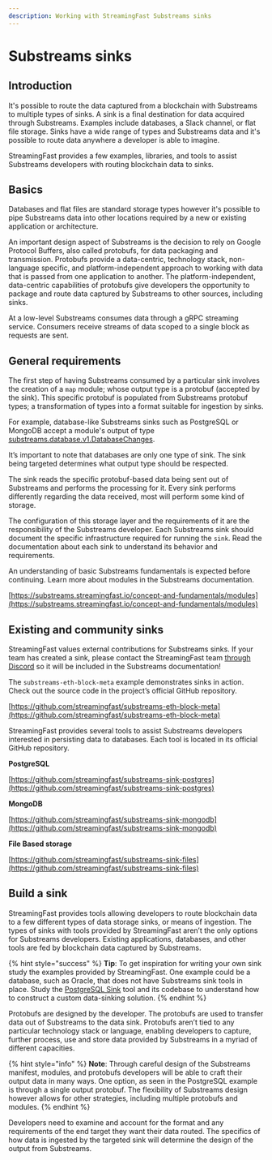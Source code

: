 ```yaml
---
description: Working with StreamingFast Substreams sinks
---
```


# Substreams sinks

## **Introduction**

It's possible to route the data captured from a blockchain with Substreams to multiple types of sinks. A sink is a final destination for data acquired through Substreams. Examples include databases, a Slack channel, or flat file storage. Sinks have a wide range of types and Substreams data and it's possible to route data anywhere a developer is able to imagine.

StreamingFast provides a few examples, libraries, and tools to assist Substreams developers with routing blockchain data to sinks.

## **Basics**

Databases and flat files are standard storage types however it's possible to pipe Substreams data into other locations required by a new or existing application or architecture.

An important design aspect of Substreams is the decision to rely on Google Protocol Buffers, also called protobufs, for data packaging and transmission. Protobufs provide a data-centric, technology stack, non-language specific, and platform-independent approach to working with data that is passed from one application to another. The platform-independent, data-centric capabilities of protobufs give developers the opportunity to package and route data captured by Substreams to other sources, including sinks.

At a low-level Substreams consumes data through a gRPC streaming service. Consumers receive streams of data scoped to a single block as requests are sent.

## **General requirements**

The first step of having Substreams consumed by a particular sink involves the creation of a `map` module; whose output type is a protobuf (accepted by the sink). This specific protobuf is populated from Substreams protobuf types; a transformation of types into a format suitable for ingestion by sinks.

For example, database-like Substreams sinks such as PostgreSQL or MongoDB accept a module's output of type [substreams.database.v1.DatabaseChanges](https://github.com/streamingfast/substreams-database-change/blob/develop/proto/database/v1/database.proto#L5).

It’s important to note that databases are only one type of sink. The sink being targeted determines what output type should be respected.

The sink reads the specific protobuf-based data being sent out of Substreams and performs the processing for it. Every sink performs differently regarding the data received, most will perform some kind of storage.

The configuration of this storage layer and the requirements of it are the responsibility of the Substreams developer. Each Substreams sink should document the specific infrastructure required for running the `sink`. Read the documentation about each sink to understand its behavior and requirements.

An understanding of basic Substreams fundamentals is expected before continuing. Learn more about modules in the Substreams documentation.

[https://substreams.streamingfast.io/concept-and-fundamentals/modules](https://substreams.streamingfast.io/concept-and-fundamentals/modules)

## **Existing and community sinks**

StreamingFast values external contributions for Substreams sinks. If your team has created a sink, please contact the StreamingFast team [through Discord](https://discord.gg/mYPcRAzeVN) so it will be included in the Substreams documentation!

The `substreams-eth-block-meta` example demonstrates sinks in action. Check out the source code in the project’s official GitHub repository.

[https://github.com/streamingfast/substreams-eth-block-meta](https://github.com/streamingfast/substreams-eth-block-meta)

StreamingFast provides several tools to assist Substreams developers interested in persisting data to databases. Each tool is located in its official GitHub repository.

**PostgreSQL**

[https://github.com/streamingfast/substreams-sink-postgres](https://github.com/streamingfast/substreams-sink-postgres)

**MongoDB**

[https://github.com/streamingfast/substreams-sink-mongodb](https://github.com/streamingfast/substreams-sink-mongodb)

**File Based storage**

[https://github.com/streamingfast/substreams-sink-files](https://github.com/streamingfast/substreams-sink-files)

## **Build a sink**

StreamingFast provides tools allowing developers to route blockchain data to a few different types of data storage sinks, or means of ingestion. The types of sinks with tools provided by StreamingFast aren’t the only options for Substreams developers. Existing applications, databases, and other tools are fed by blockchain data captured by Substreams.

{% hint style="success" %}
**Tip**: To get inspiration for writing your own sink study the examples provided by StreamingFast. One example could be a database, such as Oracle, that does not have Substreams sink tools in place. Study the [PostgreSQL Sink](https://github.com/streamingfast/substreams-sink-postgres) tool and its codebase to understand how to construct a custom data-sinking solution.
{% endhint %}

Protobufs are designed by the developer. The protobufs are used to transfer data out of Substreams to the data sink. Protobufs aren’t tied to any particular technology stack or language, enabling developers to capture, further process, use and store data provided by Substreams in a myriad of different capacities.

{% hint style="info" %}
**Note**: Through careful design of the Substreams manifest, modules, and protobufs developers will be able to craft their output data in many ways. One option, as seen in the PostgreSQL example is through a single output protobuf. The flexibility of Substreams design however allows for other strategies, including multiple protobufs and modules.
{% endhint %}

Developers need to examine and account for the format and any requirements of the end target they want their data routed. The specifics of how data is ingested by the targeted sink will determine the design of the output from Substreams.
